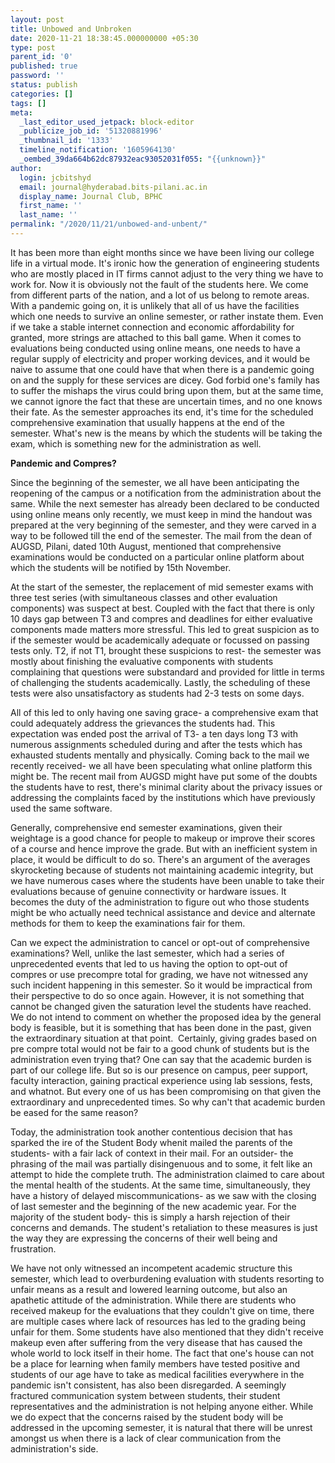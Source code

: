 ```yaml
---
layout: post
title: Unbowed and Unbroken
date: 2020-11-21 18:38:45.000000000 +05:30
type: post
parent_id: '0'
published: true
password: ''
status: publish
categories: []
tags: []
meta:
  _last_editor_used_jetpack: block-editor
  _publicize_job_id: '51320881996'
  _thumbnail_id: '1333'
  timeline_notification: '1605964130'
  _oembed_39da664b62dc87932eac93052031f055: "{{unknown}}"
author:
  login: jcbitshyd
  email: journal@hyderabad.bits-pilani.ac.in
  display_name: Journal Club, BPHC
  first_name: ''
  last_name: ''
permalink: "/2020/11/21/unbowed-and-unbent/"
---
```

<p><!-- wp:paragraph --></p>
<p>It has been more than eight months since we have been living our college life in a virtual mode. It's ironic how the generation of engineering students who are mostly placed in IT firms cannot adjust to the very thing we have to work for. Now it is obviously not the fault of the students here. We come from different parts of the nation, and a lot of us belong to remote areas. With a pandemic going on, it is unlikely that all of us have the facilities which one needs to survive an online semester, or rather instate them. Even if we take a stable internet connection and economic affordability for granted, more strings are attached to this ball game. When it comes to evaluations being conducted using online means, one needs to have a regular supply of electricity and proper working devices, and it would be naive to assume that one could have that when there is a pandemic going on and the supply for these services are dicey. God forbid one's family has to suffer the mishaps the virus could bring upon them, but at the same time, we cannot ignore the fact that these are uncertain times, and no one knows their fate. As the semester approaches its end, it's time for the scheduled comprehensive examination that usually happens at the end of the semester. What's new is the means by which the students will be taking the exam, which is something new for the administration as well.&nbsp;</p>
<p><!-- /wp:paragraph --></p>
<p><!-- wp:paragraph --></p>
<p><strong>Pandemic and Compres?</strong></p>
<p><!-- /wp:paragraph --></p>
<p><!-- wp:paragraph --></p>
<p>Since the beginning of the semester, we all have been anticipating the reopening of the campus or a notification from the administration about the same. While the next semester has already been declared to be conducted using online means only recently, we must keep in mind the handout was prepared at the very beginning of the semester, and they were carved in a way to be followed till the end of the semester. The mail from the dean of AUGSD, Pilani, dated 10th August, mentioned that comprehensive examinations would be conducted on a particular online platform about which the students will be notified by 15th November.</p>
<p><!-- /wp:paragraph --></p>
<p><!-- wp:paragraph --></p>
<p>At the start of the semester, the replacement of mid semester exams with three test series (with simultaneous classes and other evaluation components) was suspect at best. Coupled with the fact that there is only 10 days gap between T3 and compres and deadlines for either evaluative components made matters more stressful. This led to great suspicion as to if the semester would be academically adequate or focussed on passing tests only. T2, if not T1, brought these suspicions to rest- the semester was mostly about finishing the evaluative components with students complaining that questions were substandard and provided for little in terms of challenging the students academically. Lastly, the scheduling of these tests were also unsatisfactory as students had 2-3 tests on some days.</p>
<p><!-- /wp:paragraph --></p>
<p><!-- wp:paragraph --></p>
<p>All of this led to only having one saving grace- a comprehensive exam that could adequately address the grievances the students had. This expectation was ended post the arrival of T3- a ten days long T3 with numerous assignments scheduled during and after the tests which has exhausted students mentally and physically. Coming back to the mail we recently received- we all have been speculating what online platform this might be. The recent mail from AUGSD might have put some of the doubts the students have to rest, there's minimal clarity about the privacy issues or addressing the complaints faced by the institutions which have previously used the same software. </p>
<p><!-- /wp:paragraph --></p>
<p><!-- wp:paragraph --></p>
<p>Generally, comprehensive end semester examinations, given their weightage is a good chance for people to makeup or improve their scores of a course and hence improve the grade. But with an inefficient system in place, it would be difficult to do so. There's an argument of the averages skyrocketing because of students not maintaining academic integrity, but we have numerous cases where the students have been unable to take their evaluations because of genuine connectivity or hardware issues. It becomes the duty of the administration to figure out who those students might be who actually need technical assistance and device and alternate methods for them to keep the examinations fair for them.&nbsp;</p>
<p><!-- /wp:paragraph --></p>
<p><!-- wp:paragraph --></p>
<p>Can we expect the administration to cancel or opt-out of comprehensive examinations? Well, unlike the last semester, which had a series of unprecedented events that led to us having the option to opt-out of compres or use precompre total for grading, we have not witnessed any such incident happening in this semester. So it would be impractical from their perspective to do so once again. However, it is not something that cannot be changed given the saturation level the students have reached. We do not intend to comment on whether the proposed idea by the general body is feasible, but it is something that has been done in the past, given the extraordinary situation at that point.  Certainly, giving grades based on pre compre total would not be fair to a good chunk of students but is the administration even trying that? One can say that the academic burden is part of our college life. But so is our presence on campus, peer support, faculty interaction, gaining practical experience using lab sessions, fests, and whatnot. But every one of us has been compromising on that given the extraordinary and unprecedented times. So why can't that academic burden be eased for the same reason?</p>
<p><!-- /wp:paragraph --></p>
<p><!-- wp:paragraph --></p>
<p>Today, the administration took another contentious decision that has sparked the ire of the Student Body whenit mailed the parents of the students- with a fair lack of context in their mail. For an outsider- the phrasing of the mail was partially disingenuous and to some, it felt like an attempt to hide the complete truth. The administration claimed to care about the mental health of the students. At the same time, simultaneously, they have a history of delayed miscommunications- as we saw with the closing of last semester and the beginning of the new academic year. For the majority of the student body- this is simply a harsh rejection of their concerns and demands. The student's retaliation to these measures is just the way they are expressing the concerns of their well being and frustration.&nbsp;</p>
<p><!-- /wp:paragraph --></p>
<p><!-- wp:paragraph --></p>
<p>We have not only witnessed an incompetent academic structure this semester, which lead to overburdening evaluation with students resorting to unfair means as a result and lowered learning outcome, but also an apathetic attitude of the administration. While there are students who received makeup for the evaluations that they couldn't give on time, there are multiple cases where lack of resources has led to the grading being unfair for them. Some students have also mentioned that they didn't receive makeup even after suffering from the very disease that has caused the whole world to lock itself in their home. The fact that one's house can not be a place for learning when family members have tested positive and students of our age have to take as medical facilities everywhere in the pandemic isn't consistent, has also been disregarded. A seemingly fractured communication system between students, their student representatives and the administration is not helping anyone either. While we do expect that the concerns raised by the student body will be addressed in the upcoming semester, it is natural that there will be unrest amongst us when there is a lack of clear communication from the administration's side.&nbsp;</p>
<p><!-- /wp:paragraph --></p>
